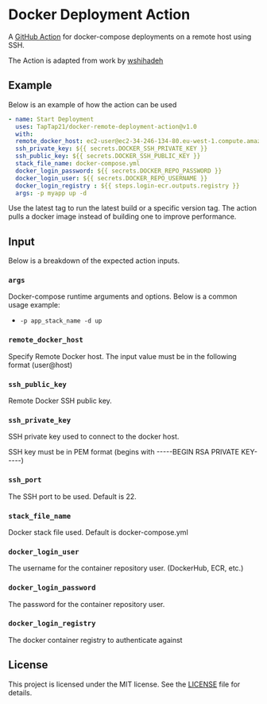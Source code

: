 # Docker Deployment Action
A [GitHub Action](https://github.com/marketplace/actions/docker-compose-remote-deployment) for docker-compose deployments on a remote host using SSH.

The Action is adapted from work by [wshihadeh](https://github.com/marketplace/actions/docker-deployment)


## Example

Below is an example of how the action can be used

```yaml
- name: Start Deployment
  uses: TapTap21/docker-remote-deployment-action@v1.0
  with:
  remote_docker_host: ec2-user@ec2-34-246-134-80.eu-west-1.compute.amazonaws.com
  ssh_private_key: ${{ secrets.DOCKER_SSH_PRIVATE_KEY }}
  ssh_public_key: ${{ secrets.DOCKER_SSH_PUBLIC_KEY }}
  stack_file_name: docker-compose.yml
  docker_login_password: ${{ secrets.DOCKER_REPO_PASSWORD }}
  docker_login_user: ${{ secrets.DOCKER_REPO_USERNAME }}
  docker_login_registry : ${{ steps.login-ecr.outputs.registry }}
  args: -p myapp up -d
```

Use the latest tag to run the latest build or a specific version tag. The action pulls a docker image instead of building one to improve performance.
## Input

Below is a breakdown of the expected action inputs.

### `args`

Docker-compose runtime arguments and options. Below is a common usage example:

- `-p app_stack_name -d up`

### `remote_docker_host`

Specify Remote Docker host. The input value must be in the following format (user@host)

### `ssh_public_key`

Remote Docker SSH public key.

### `ssh_private_key`

SSH private key used to connect to the docker host.

SSH key must be in PEM format (begins with -----BEGIN RSA PRIVATE KEY-----)

### `ssh_port`

The SSH port to be used. Default is 22.

### `stack_file_name`

Docker stack file used. Default is docker-compose.yml

### `docker_login_user`

The username for the container repository user. (DockerHub, ECR, etc.)

### `docker_login_password`

The password for the container repository user.

### `docker_login_registry`

The docker container registry to authenticate against

## License

This project is licensed under the MIT license. See the [LICENSE](LICENSE) file for details.